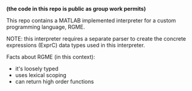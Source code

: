 **(the code in this repo is public as group work permits)**

This repo contains a MATLAB implemented interpreter for a custom programming language, RGME.

NOTE: this interpreter requires a separate parser to create the concrete expressions (ExprC) data types used in this interpreter. 

Facts about RGME (in this context):
- it's loosely typed
- uses lexical scoping
- can return high order functions
